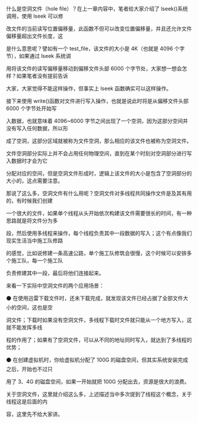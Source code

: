 什么是空洞文件（hole file）？在上一章内容中，笔者给大家介绍了 lseek()系统调用，使用 lseek 可以修

改文件的当前读写位置偏移量，此函数不但可以改变位置偏移量，并且还允许文件偏移量超出文件长度，这

是什么意思呢？譬如有一个 test\_file，该文件的大小是 4K（也就是 4096 个字节），如果通过 lseek 系统调

用将该文件的读写偏移量移动到偏移文件头部 6000 个字节处，大家想一想会怎样？如果笔者没有提前告诉

大家，大家觉得不能这样操作，但事实上 lseek 函数确实可以这样操作。

接下来使用 write()函数对文件进行写入操作，也就是说此时将是从偏移文件头部 6000 个字节处开始写

入数据，也就意味着 4096\~6000 字节之间出现了一个空洞，因为这部分空间并没有写入任何数据，所以形

成了空洞，这部分区域就被称为文件空洞，那么相应的该文件也被称为空洞文件。

文件空洞部分实际上并不会占用任何物理空间，直到在某个时刻对空洞部分进行写入数据时才会为它

分配对应的空间，但是空洞文件形成时，逻辑上该文件的大小是包含了空洞部分的大小的，这点需要注意。

那说了这么多，空洞文件有什么用呢？空洞文件对多线程共同操作文件是及其有用的，有时候我们创建

一个很大的文件，如果单个线程从头开始依次构建该文件需要很长的时间，有一种思路就是将文件分为多

段，然后使用多线程来操作，每个线程负责其中一段数据的写入；这个有点像我们现实生活当中施工队修路

的感觉，比如说修建一条高速公路，单个施工队修筑会很慢，这个时候可以安排多个施工队，每一个施工队

负责修建其中一段，最后将他们连接起来。

来看一下实际中空洞文件的两个应用场景：

⚫ 在使用迅雷下载文件时，还未下载完成，就发现该文件已经占据了全部文件大小的空间，这也是空

洞文件；下载时如果没有空洞文件，多线程下载时文件就只能从一个地方写入，这就不能发挥多线

程的作用了；如果有了空洞文件，可以从不同的地址同时写入，就达到了多线程的优势；

⚫ 在创建虚拟机时，你给虚拟机分配了 100G 的磁盘空间，但其实系统安装完成之后，开始也不过只

用了 3、4G 的磁盘空间，如果一开始就把 100G 分配出去，资源是很大的浪费。

关于空洞文件，这里就介绍这么多，上述描述当中多次提到了线程这个概念，关于线程这是后面的内

容，这里先不给大家讲。

